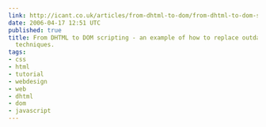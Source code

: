 ```yaml
---
link: http://icant.co.uk/articles/from-dhtml-to-dom/from-dhtml-to-dom-scripting.html
date: 2006-04-17 12:51 UTC
published: true
title: From DHTML to DOM scripting - an example of how to replace outdated JavaScript
  techniques.
tags:
- css
- html
- tutorial
- webdesign
- web
- dhtml
- dom
- javascript
---
```



